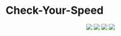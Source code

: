 # **Check-Your-Speed**

<p align="center">
<img src = "https://img.shields.io/badge/Движок-Unity-red"> 
<img src = "https://img.shields.io/badge/Язык-C%23-blueviolet"> 
<img src = "https://img.shields.io/badge/Подход%20-MV-blue">
<img src = "https://img.shields.io/badge/Платформа%20-Android-orange" >
</p>
